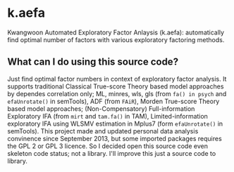 # k.aefa
Kwangwoon Automated Exploratory Factor Anlaysis (k.aefa): automatically find optimal number of factors with various exploratory factoring methods.

## What can I do using this source code?
Just find optimal factor numbers in context of exploratory factor analysis. It supports traditional Classical True-score Theory based model approaches by dependes correlation only; ML, minres, wls, gls (from ```fa() in psych``` and ```efaUnrotate()``` in semTools), ADF (from ```FAiR```), Morden True-score Theory based model approaches; (Non-Compensatory) Full-information Exploratory IFA (from ```mirt``` and ```tam.fa()``` in TAM), Limited-information exploratory IFA using WLSMV estimation in Mplus7 (form ```efaUnrotate()``` in semTools). This project made and updated personal data analysis convinence since September 2013, but some imported packages requires the GPL 2 or GPL 3 licence. So I decided open this source code even skeleton code status; not a library. I'll improve this just a source code to library.
